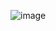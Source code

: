 ![image](https://github.com/FlorentRVE/PythonChatRoom/assets/108260642/46a1c039-fa22-428f-9aff-42e5a2f7a786)